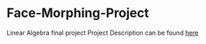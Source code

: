 # Face-Morphing-Project
Linear Algebra final project
Project Description can be found <a target="_blank" href="https://github.com/shayandaneshvar/Face-Morphing-Project/blob/master/Final%20Project.pdf" >here </a>

<a href="https://shayandaneshvar.ir/#la-project"><img src="https://shayandaneshvar.ir/images/linearAlgebra-project.jpg" alt=""></a>
